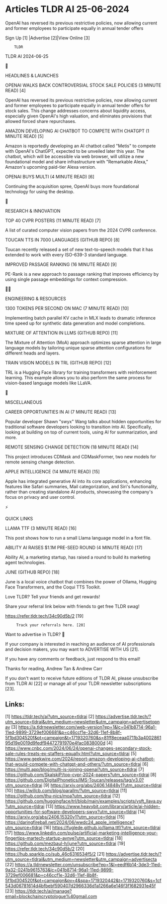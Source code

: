 # Articles TLDR AI 25-06-2024

OpenAI has reversed its previous restrictive policies, now allowing
current and former employees to participate equally in annual tender
offers  

 Sign Up [1] |Advertise [2]|View Online [3] 

		TLDR 

TLDR AI 2024-06-25

🚀 

HEADLINES & LAUNCHES

 OPENAI WALKS BACK CONTROVERSIAL STOCK SALE POLICIES (3 MINUTE READ)
[4] 

 OpenAI has reversed its previous restrictive policies, now allowing
current and former employees to participate equally in annual tender
offers for stock sales. This change addresses concerns about liquidity
access, especially given OpenAI's high valuation, and eliminates
provisions that allowed forced share repurchases. 

 AMAZON DEVELOPING AI CHATBOT TO COMPETE WITH CHATGPT (1 MINUTE READ)
[5] 

 Amazon is reportedly developing an AI chatbot called "Metis" to
compete with OpenAI's ChatGPT, expected to be unveiled later this
year. The chatbot, which will be accessible via web browser, will
utilize a new foundational model and share infrastructure with
"Remarkable Alexa," Amazon's upcoming paid-tier Alexa version. 

 OPENAI BUYS MULTI (4 MINUTE READ) [6] 

 Continuing the acquisition spree, OpenAI buys more foundational
technology for using the desktop. 

🧠 

RESEARCH & INNOVATION

 TOP 40 CVPR POSTERS (11 MINUTE READ) [7] 

 A list of curated computer vision papers from the 2024 CVPR
conference. 

 TOUCAN TTS IN 7000 LANGUAGES (GITHUB REPO) [8] 

 Toucan recently released a set of new text-to-speech models that it
has extended to work with every ISO-639-3 standard language. 

 IMPROVED PASSAGE RANKING (16 MINUTE READ) [9] 

 PE-Rank is a new approach to passage ranking that improves efficiency
by using single passage embeddings for context compression. 

🧑‍💻 

ENGINEERING & RESOURCES

 1300 TOKENS PER SECOND ON MAC (7 MINUTE READ) [10] 

 Implementing batch parallel KV cache in MLX leads to dramatic
inference time speed up for synthetic data generation and model
completions. 

 MIXTURE OF ATTENTION IN LLMS (GITHUB REPO) [11] 

 The Mixture of Attention (MoA) approach optimizes sparse attention in
large language models by tailoring unique sparse attention
configurations for different heads and layers. 

 TRAIN VISION MODELS IN TRL (GITHUB REPO) [12] 

 TRL is a Hugging Face library for training transformers with
reinforcement learning. This example allows you to also perform the
same process for vision-based language models like LLaVA. 

🎁 

MISCELLANEOUS

 CAREER OPPORTUNITIES IN AI (7 MINUTE READ) [13] 

 Popular developer Shawn "swyx" Wang talks about hidden opportunities
for traditional software developers looking to transition into AI.
Specifically, looking at building on top of current tools, using AI
for summarization, and more. 

 REMOTE SENSING CHANGE DETECTION (18 MINUTE READ) [14] 

 This project introduces CDMask and CDMaskFormer, two new models for
remote sensing change detection. 

 APPLE INTELLIGENCE (14 MINUTE READ) [15] 

 Apple has integrated generative AI into its core applications,
enhancing features like Safari summaries, Mail categorization, and
Siri's functionality, rather than creating standalone AI products,
showcasing the company's focus on privacy and user control. 

⚡ 

QUICK LINKS

 LLAMA TTF (3 MINUTE READ) [16] 

 This post shows how to run a small Llama language model in a font
file. 

 ABILITY AI RAISES $1.1M PRE-SEED ROUND (4 MINUTE READ) [17] 

 Ability AI, a marketing startup, has raised a round to build its
marketing agent technologies. 

 JUNE (GITHUB REPO) [18] 

 June is a local voice chatbot that combines the power of Ollama,
Hugging Face Transformers, and the Coqui TTS Toolkit. 

Love TLDR? Tell your friends and get rewards!

 Share your referral link below with friends to get free TLDR swag! 

 https://refer.tldr.tech/34c90d5b/2 [19] 

		 Track your referrals here. [20] 

Want to advertise in TLDR? 📰

 If your company is interested in reaching an audience of AI
professionals and decision makers, you may want to ADVERTISE WITH US
[21]. 

 If you have any comments or feedback, just respond to this email! 

Thanks for reading, 
Andrew Tan & Andrew Carr 

If you don't want to receive future editions of TLDR AI, please
unsubscribe from TLDR AI [22] or manage all of your TLDR newsletter
subscriptions [23]. 

 

Links:
------
[1] https://tldr.tech/ai?utm_source=tldrai
[2] https://advertise.tldr.tech/?utm_source=tldrai&utm_medium=newsletter&utm_campaign=advertisetopnav
[3] https://a.tldrnewsletter.com/web-version?ep=1&lc=041b8714-96a1-11ed-9899-3729ef006681&p=c46ccf1e-32d6-11ef-8b8f-5f1bd304520f&pt=campaign&t=1719320760&s=81ff8eceaa0711b3a400286195d19e0019d9fedf94472791970e4fac0838000d
[4] https://www.cnbc.com/2024/06/24/openai-changes-secondary-stock-sale-rules-treats-ex-staffers-equally.html?utm_source=tldrai
[5] https://www.geekwire.com/2024/report-amazon-developing-ai-chatbot-that-would-compete-with-chatgpt-and-others/?utm_source=tldrai
[6] https://multi.app/blog/multi-is-joining-openai?utm_source=tldrai
[7] https://github.com/SkalskiP/top-cvpr-2024-papers?utm_source=tldrai
[8] https://github.com/DigitalPhonetics/IMS-Toucan/releases/tag/v3.0?utm_source=tldrai
[9] https://arxiv.org/abs/2406.14848v1?utm_source=tldrai
[10] https://willcb.com/blog/parallm/?utm_source=tldrai
[11] https://github.com/thu-nics/moa?utm_source=tldrai
[12] https://github.com/huggingface/trl/blob/main/examples/scripts/vsft_llava.py?utm_source=tldrai
[13] https://www.heavybit.com/library/article/ai-hidden-opportunities-for-software-developers-swyx?utm_source=tldrai
[14] https://arxiv.org/abs/2406.15320v1?utm_source=tldrai
[15] https://daringfireball.net/2024/06/wwdc24_apple_intelligence?utm_source=tldrai
[16] https://fuglede.github.io/llama.ttf/?utm_source=tldrai
[17] https://www.linkedin.com/pulse/artificial-marketing-intelligence-your-fingertips-martech-startup-avnye?utm_source=tldrai
[18] https://github.com/mezbaul-h/june?utm_source=tldrai
[19] https://refer.tldr.tech/34c90d5b/2
[20] https://hub.sparklp.co/sub_46c6316534f5/2
[21] https://advertise.tldr.tech/?utm_source=tldrai&utm_medium=newsletter&utm_campaign=advertisecta
[22] https://a.tldrnewsletter.com/unsubscribe?ep=1&l=eedf6b14-3de3-11ed-9a32-0241b9615763&lc=041b8714-96a1-11ed-9899-3729ef006681&p=c46ccf1e-32d6-11ef-8b8f-5f1bd304520f&pt=campaign&pv=4&spa=1719320442&t=1719320760&s=1cf543d06781614d4bfbebf590407d2966336d1a1266a6e146f3f1682931e45f
[23] https://tldr.tech/ai/manage?email=blockchaincryptologue%40gmail.com